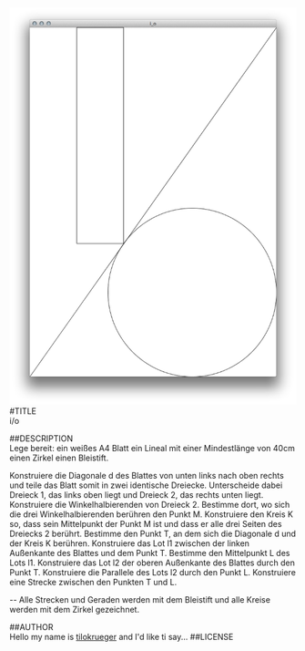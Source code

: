 ![image](screenshot.png)  
#TITLE  
i/o

##DESCRIPTION  
Lege bereit:
ein weißes A4 Blatt
ein Lineal mit einer Mindestlänge von 40cm
einen Zirkel
einen Bleistift.

Konstruiere die Diagonale d des Blattes von unten links nach oben rechts und teile das Blatt somit in zwei identische Dreiecke. Unterscheide dabei Dreieck 1, das links oben liegt und Dreieck 2, das rechts unten liegt.
Konstruiere die Winkelhalbierenden von Dreieck 2.
Bestimme dort, wo sich die drei Winkelhalbierenden berühren den Punkt M.
Konstruiere den Kreis K so, dass sein Mittelpunkt der Punkt M ist und dass er alle drei Seiten des Dreiecks 2 berührt.
Bestimme den Punkt T, an dem sich die Diagonale d und der Kreis K berühren.
Konstruiere das Lot l1 zwischen der linken Außenkante des Blattes und dem Punkt T.
Bestimme den Mittelpunkt L des Lots l1.
Konstruiere das Lot l2 der oberen Außenkante des Blattes durch den Punkt T.
Konstruiere die Parallele des Lots l2 durch den Punkt L.
Konstruiere eine Strecke zwischen den Punkten T und L.

-- Alle Strecken und Geraden werden mit dem Bleistift und alle Kreise werden mit dem Zirkel gezeichnet.

##AUTHOR  
Hello my name is [tilokrueger](https://github.com/tilokrueger) and I'd like ti say... 
##LICENSE  
